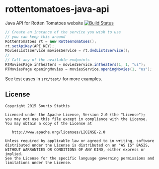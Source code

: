 # rottentomatoes-java-api
Java API for Rotten Tomatoes website [![Build Status](https://travis-ci.org/ssouris/rottentomatoes-java-api.svg)](https://travis-ci.org/ssouris/rottentomatoes-java-api)

```java
// Create an instance of the service you wish to use
// you can keep this around
RottenTomatoes rt = new RottenTomatoes();
rt.setApiKey(API_KEY);
MoviesListsService moviesService = rt.dvdListsService();
//
// Call any of the available endpoints
RTMoviesPage inTheaters = moviesService.inTheaters(1, 1, "us");
RTMoviesPage openingMovies = moviesService.openingMovies(1, "us");
```

See test cases in `src/test/` for more examples.

License
-------

    Copyright 2015 Souris Stathis

    Licensed under the Apache License, Version 2.0 (the "License");
    you may not use this file except in compliance with the License.
    You may obtain a copy of the License at

       http://www.apache.org/licenses/LICENSE-2.0

    Unless required by applicable law or agreed to in writing, software
    distributed under the License is distributed on an "AS IS" BASIS,
    WITHOUT WARRANTIES OR CONDITIONS OF ANY KIND, either express or implied.
    See the License for the specific language governing permissions and
    limitations under the License.
